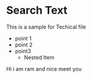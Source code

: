 # Search Text 
This is a sample for Techical file
* point 1
* point 2
* point3
   * Nested Item
<!--  -->

Hi i am ram and nice meet you